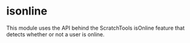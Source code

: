 # isonline
This module uses the API behind the ScratchTools isOnline feature that detects whether or not a user is online.